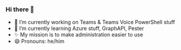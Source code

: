 ### Hi there 👋

<!--
**DEberhardt/DEberhardt** is a ✨ _special_ ✨ repository because its `README.md` (this file) appears on your GitHub profile.

Here are some ideas to get you started:

- 🔭 I’m currently working on ...
- 🌱 I’m currently learning (more) ...
- 👯 I’m looking to collaborate on ...
- 🤔 I’m looking for help with ...
- 💬 Ask me about ...
- 📫 How to reach me: ...
- 😄 Pronouns: ...
- ⚡ Fun fact: ...
-->

- 🔭 I’m currently working on Teams & Teams Voice PowerShell stuff 
- 🌱 I’m currently learning Azure stuff, GraphAPI, Pester
- ✨ My mission is to make administration easier to use
- 😄 Pronouns: he/him
